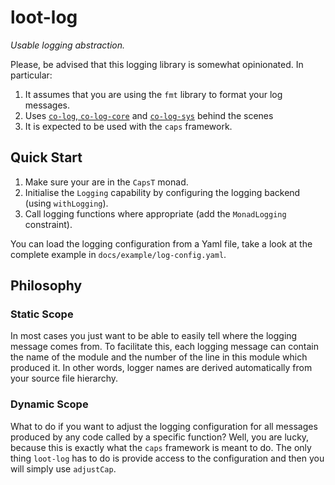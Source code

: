 loot-log
=========

_Usable logging abstraction._

Please, be advised that this logging library is somewhat opinionated. In particular:

1. It assumes that you are using the `fmt` library to format your log messages.
2. Uses [`co-log`, `co-log-core`](https://github.com/kowainik/co-log) and
   [`co-log-sys`](https://github.com/serokell/co-log-sys) behind the scenes
3. It is expected to be used with the `caps` framework.


## Quick Start

1. Make sure your are in the `CapsT` monad.
2. Initialise the `Logging` capability by configuring the logging backend
   (using `withLogging`).
3. Call logging functions where appropriate (add the `MonadLogging` constraint).

You can load the logging configuration from a Yaml file, take a look at the
complete example in `docs/example/log-config.yaml`.

## Philosophy

### Static Scope

In most cases you just want to be able to easily tell where the logging message
comes from. To facilitate this, each logging message can contain the name of the 
module and the number of the line in this module which produced it. In other 
words, logger names are derived automatically from your source file hierarchy.

### Dynamic Scope

What to do if you want to adjust the logging configuration for all messages produced
by any code called by a specific function? Well, you are lucky, because this is exactly
what the `caps` framework is meant to do. The only thing `loot-log` has to do is provide
access to the configuration and then you will simply use `adjustCap`.
